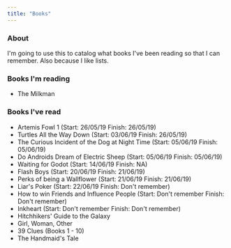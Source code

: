 ```yaml
---
title: "Books"
---
```


### About

I'm going to use this to catalog what books I've been reading so that I can remember. Also because I like lists.

### Books I'm reading

- The Milkman

### Books I've read

- Artemis Fowl 1 (Start: 26/05/19 Finish: 26/05/19)
- Turtles All the Way Down (Start: 03/06/19 Finish: 26/05/19)
- The Curious Incident of the Dog at Night Time (Start: 05/06/19 Finish: 05/06/19)
- Do Androids Dream of Electric Sheep (Start: 05/06/19 Finish: 05/06/19)
- Waiting for Godot (Start: 14/06/19 Finish: NA)
- Flash Boys (Start: 20/06/19 Finish: 21/06/19)
- Perks of being a Wallflower (Start: 21/06/19 Finish: 21/06/19)
- Liar's Poker (Start: 22/06/19 Finish: Don't remember)
- How to win Friends and Influence People (Start: Don't remember Finish: Don't remember)
- Inkheart (Start: Don't remember Finish: Don't remember)
- Hitchhikers' Guide to the Galaxy
- Girl, Woman, Other
- 39 Clues (Books 1 - 10)
- The Handmaid's Tale
